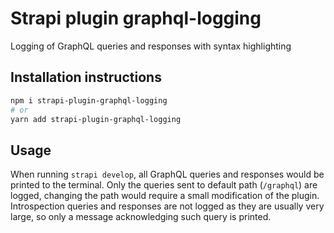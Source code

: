 # Strapi plugin graphql-logging

Logging of GraphQL queries and responses with syntax highlighting

## Installation instructions

```bash
npm i strapi-plugin-graphql-logging
# or
yarn add strapi-plugin-graphql-logging
```

## Usage

When running `strapi develop`, all GraphQL queries and responses would be printed to the terminal. Only the queries sent to default path (`/graphql`) are logged, changing the path would require a small modification of the plugin. Introspection queries and responses are not logged as they are usually very large, so only a message acknowledging such query is printed.